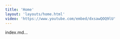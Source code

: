 ```yaml
---
title: 'Home'
layout: 'layouts/home.html'
video: 'https://www.youtube.com/embed/dxsawQOQ9lU'
---
```

index.md...